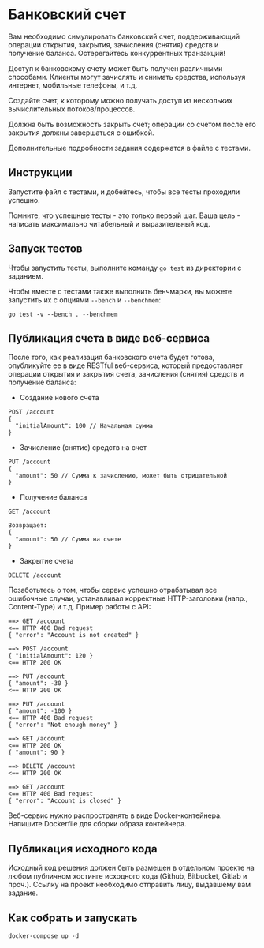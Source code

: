 # Банковский счет

Вам необходимо симулировать банковский счет, поддерживающий операции открытия,
закрытия, зачисления (снятия) средств и получение баланса. Остерегайтесь конкуррентных
транзакций!

Доступ к банковскому счету может быть получен различными способами. Клиенты могут
зачислять и снимать средства, используя интернет, мобильные телефоны, и т.д.

Создайте счет, к которому можно получать доступ из нескольких вычислительных
потоков/процессов.

Должна быть возможность закрыть счет; операции со счетом после его закрытия должны
завершаться с ошибкой.

Дополнительные подробности задания содержатся в файле с тестами.

## Инструкции

Запустите файл с тестами, и добейтесь, чтобы все тесты проходили успешно.

Помните, что успешные тесты - это только первый шаг. Ваша цель - написать
максимально читабельный и выразительный код.

## Запуск тестов

Чтобы запустить тесты, выполните команду `go test` из директории с заданием.

Чтобы вместе с тестами также выполнить бенчмарки, вы можете запустить их с
опциями `--bench` и `--benchmem`:

    go test -v --bench . --benchmem

## Публикация счета в виде веб-сервиса

После того, как реализация банковского счета будет готова, опубликуйте ее
в виде RESTful веб-сервиса, который предоставляет операции открытия и закрытия
счета, зачисления (снятия) средств и получение баланса:

* Создание нового счета
```
POST /account
{
  "initialAmount": 100 // Начальная сумма
}
```

* Зачисление (снятие) средств на счет
```
PUT /account
{
  "amount": 50 // Сумма к зачислению, может быть отрицательной
}
```

* Получение баланса
```
GET /account

Возвращает:
{
  "amount": 50 // Сумма на счете
}
```

* Закрытие счета
```
DELETE /account
```

Позаботьтесь о том, чтобы сервис успешно отрабатывал все ошибочные случаи,
устанавливал корректные HTTP-заголовки (напр., Content-Type) и т.д.
Пример работы с API:

```
==> GET /account
<== HTTP 400 Bad request
{ "error": "Account is not created" }

==> POST /account
{ "initialAmount": 120 }
<== HTTP 200 OK

==> PUT /account
{ "amount": -30 }
<== HTTP 200 OK

==> PUT /account
{ "amount": -100 }
<== HTTP 400 Bad request
{ "error": "Not enough money" }

==> GET /account
<== HTTP 200 OK
{ "amount": 90 }

==> DELETE /account
<== HTTP 200 OK

==> GET /account
<== HTTP 400 Bad request
{ "error": "Account is closed" }
```

Веб-сервис нужно распространять в виде Docker-контейнера. Напишите Dockerfile
для сборки образа контейнера.

## Публикация исходного кода

Исходный код решения должен быть размещен в отдельном проекте на любом
публичном хостинге исходного кода (Github, Bitbucket, Gitlab и проч.).
Ссылку на проект необходимо отправить лицу, выдавшему вам задание.

## Как собрать и запускать

```
docker-compose up -d
```
